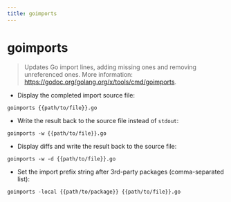```yaml
---
title: goimports
---
```

# goimports

> Updates Go import lines, adding missing ones and removing unreferenced ones.
> More information: <https://godoc.org/golang.org/x/tools/cmd/goimports>.

- Display the completed import source file:

`goimports {{path/to/file}}.go`

- Write the result back to the source file instead of `stdout`:

`goimports -w {{path/to/file}}.go`

- Display diffs and write the result back to the source file:

`goimports -w -d {{path/to/file}}.go`

- Set the import prefix string after 3rd-party packages (comma-separated list):

`goimports -local {{path/to/package}} {{path/to/file}}.go`

